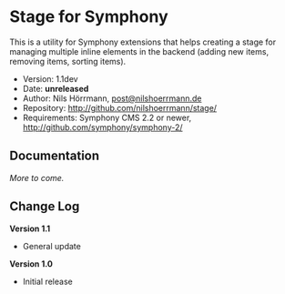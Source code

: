 # Stage for Symphony

This is a utility for Symphony extensions that helps creating a stage for managing multiple inline elements in the backend (adding new items, removing items, sorting items).

- Version: 1.1dev
- Date: **unreleased**
- Author: Nils Hörrmann, post@nilshoerrmann.de
- Repository: <http://github.com/nilshoerrmann/stage/>
- Requirements: Symphony CMS 2.2 or newer, <http://github.com/symphony/symphony-2/>

## Documentation

_More to come._

## Change Log

**Version 1.1**

- General update

**Version 1.0**

- Initial release